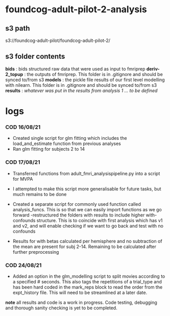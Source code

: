 # foundcog-adult-pilot-2-analysis

## s3 path
s3://foundcog-adult-pilot/foundcog-adult-pilot-2/

## s3 folder contents
**bids** : bids structured raw data that were used as input to fmriprep
**deriv-2_topup** : the outputs of fmriprep. This folder is in .gitignore and should be synced to/from s3
**models** : the pickle file results of our first level modelling with nilearn. This folder is in .gitignore and should be synced to/from s3
**results** : *whatever was put in the results from analysis 1 ... to be defined*

# logs
### COD 16/08/21
- Created single script for glm fitting which includes the load_and_estimate function from previous analyses
- Ran glm fitting for subjects 2 to 14

### COD 17/08/21
- Transferred functions from adult_fmri_analysispipeline.py into a script for MVPA
- I attempted to make this script more generalisable for future tasks, but much remains to be done
- Created a separate script for commonly used function called analysis_funcs. This is so that we can easily import functions as we go forward
-restructured the folders with results to include higher with-confounds structure. This is to coincide with first analysis which has v1 and v2, and will enable checking if we want to go back and test with no confounds

- Results for with betas calculated per hemisphere and no subtraction of the mean are present for subj 2-14. Remaining to be calculated after further preprocessing

### COD 24/08/21
- Added an option in the glm_modelling script to split movies according to a specified # seconds. This also tags the repetitions of a trial_type and has been hard coded in the mark_reps block to read the order from the expt_history file. This will need to be streamlined at a later date.

**note** all results and code is a work in progress. Code testing, debugging and thorough sanity checking is yet to be completed.

